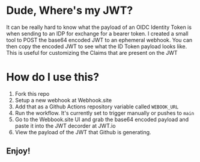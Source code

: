 # Dude, Where's my JWT?
It can be really hard to know what the payload of an OIDC Identity Token is when sending to an IDP for exchange for a
bearer token.  I created a small tool to POST the base64 encoded JWT to an ephemeral webhook.  You can then copy the 
encoded JWT to see what the ID Token payload looks like.  This is useful for customizing the Claims that are present on the JWT

# How do I use this?
1. Fork this repo
1. Setup a new webhook at Webhook.site
1. Add that as a Github Actions repository variable called `WEBOOK_URL`
1. Run the workflow.  It's currently set to trigger manually or pushes to `main`
1. Go to the Webbook.site UI and grab the base64 encoded payload and paste it into the JWT decorder at JWT.io
1. View the payload of the JWT that Github is generating.

## Enjoy!